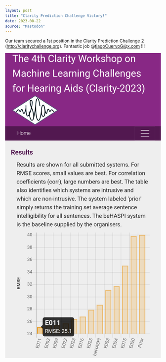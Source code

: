 ```yaml
---
layout: post
title: "Clarity Prediction Challenge Victory!"
date: 2023-08-22
source: "Mastodon"
---
```


Our team secured a 1st position in the Clarity Prediction Challenge 2 (<http://claritychallenge.org>). Fantastic job @tiagoCuervoG@x.com !!!

![Image](/images/37e4d43073ef5846.png)


